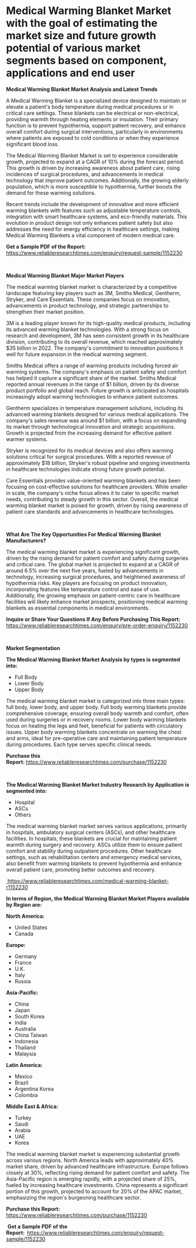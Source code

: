 <p><h1>Medical Warming Blanket Market with the goal of estimating the market size and future growth potential of various market segments based on component, applications and end user</h1></p><p><strong>Medical Warming Blanket Market Analysis and Latest Trends</strong></p>
<p><p>A Medical Warming Blanket is a specialized device designed to maintain or elevate a patient's body temperature during medical procedures or in critical care settings. These blankets can be electrical or non-electrical, providing warmth through heating elements or insulation. Their primary function is to prevent hypothermia, support patient recovery, and enhance overall comfort during surgical interventions, particularly in environments where patients are exposed to cold conditions or when they experience significant blood loss.</p><p>The Medical Warming Blanket Market is set to experience considerable growth, projected to expand at a CAGR of 10% during the forecast period. This growth is driven by increasing awareness about patient care, rising incidences of surgical procedures, and advancements in medical technology that improve patient outcomes. Additionally, the growing elderly population, which is more susceptible to hypothermia, further boosts the demand for these warming solutions.</p><p>Recent trends include the development of innovative and more efficient warming blankets with features such as adjustable temperature controls, integration with smart healthcare systems, and eco-friendly materials. This evolution in product design not only enhances patient safety but also addresses the need for energy efficiency in healthcare settings, making Medical Warming Blankets a vital component of modern medical care.</p></p>
<p><strong>Get a Sample PDF of the Report:&nbsp;</strong> <a href="https://www.reliableresearchtimes.com/enquiry/request-sample/1152230?utm_campaign=2220&utm_medium=2&utm_source=Github&utm_content=ia&utm_term=13042025&utm_id=medical-warming-blanket">https://www.reliableresearchtimes.com/enquiry/request-sample/1152230</a></p>
<p>&nbsp;</p>
<p><strong>Medical Warming Blanket Major Market Players</strong></p>
<p><p>The medical warming blanket market is characterized by a competitive landscape featuring key players such as 3M, Smiths Medical, Gentherm, Stryker, and Care Essentials. These companies focus on innovation, advancements in product technology, and strategic partnerships to strengthen their market position.</p><p>3M is a leading player known for its high-quality medical products, including its advanced warming blanket technologies. With a strong focus on research and development, 3M has seen consistent growth in its healthcare division, contributing to its overall revenue, which reached approximately $35 billion in 2022. The company's commitment to innovation positions it well for future expansion in the medical warming segment.</p><p>Smiths Medical offers a range of warming products including forced air warming systems. The company's emphasis on patient safety and comfort has helped it capture a significant share of the market. Smiths Medical reported annual revenues in the range of $1 billion, driven by its diverse product portfolio and global reach. Future growth is anticipated as hospitals increasingly adopt warming technologies to enhance patient outcomes.</p><p>Gentherm specializes in temperature management solutions, including its advanced warming blankets designed for various medical applications. The company's sales revenue was around $1 billion, with a focus on expanding its market through technological innovation and strategic acquisitions. Growth is projected from the increasing demand for effective patient warmer systems.</p><p>Stryker is recognized for its medical devices and also offers warming solutions critical for surgical procedures. With a reported revenue of approximately $18 billion, Stryker's robust pipeline and ongoing investments in healthcare technologies indicate strong future growth potential.</p><p>Care Essentials provides value-oriented warming blankets and has been focusing on cost-effective solutions for healthcare providers. While smaller in scale, the company's niche focus allows it to cater to specific market needs, contributing to steady growth in this sector. Overall, the medical warming blanket market is poised for growth, driven by rising awareness of patient care standards and advancements in healthcare technologies.</p></p>
<p>&nbsp;</p>
<p><strong>What Are The Key Opportunities For Medical Warming Blanket Manufacturers?</strong></p>
<p><p>The medical warming blanket market is experiencing significant growth, driven by the rising demand for patient comfort and safety during surgeries and critical care. The global market is projected to expand at a CAGR of around 6.5% over the next five years, fueled by advancements in technology, increasing surgical procedures, and heightened awareness of hypothermia risks. Key players are focusing on product innovation, incorporating features like temperature control and ease of use. Additionally, the growing emphasis on patient-centric care in healthcare facilities will likely enhance market prospects, positioning medical warming blankets as essential components in medical environments.</p></p>
<p><strong>Inquire or Share Your Questions If Any Before Purchasing This Report:</strong> <a href="https://www.reliableresearchtimes.com/enquiry/pre-order-enquiry/1152230?utm_campaign=2220&utm_medium=2&utm_source=Github&utm_content=ia&utm_term=13042025&utm_id=medical-warming-blanket">https://www.reliableresearchtimes.com/enquiry/pre-order-enquiry/1152230</a></p>
<p>&nbsp;</p>
<p><strong>Market Segmentation</strong></p>
<p><strong>The Medical Warming Blanket Market Analysis by types is segmented into:</strong></p>
<p><ul><li>Full Body</li><li>Lower Body</li><li>Upper Body</li></ul></p>
<p><p>The medical warming blanket market is categorized into three main types: full body, lower body, and upper body. Full body warming blankets provide comprehensive coverage, ensuring overall body warmth and comfort, often used during surgeries or in recovery rooms. Lower body warming blankets focus on heating the legs and feet, beneficial for patients with circulatory issues. Upper body warming blankets concentrate on warming the chest and arms, ideal for pre-operative care and maintaining patient temperature during procedures. Each type serves specific clinical needs.</p></p>
<p><strong>Purchase this Report:&nbsp;</strong><a href="https://www.reliableresearchtimes.com/purchase/1152230?utm_campaign=2220&utm_medium=2&utm_source=Github&utm_content=ia&utm_term=13042025&utm_id=medical-warming-blanket">https://www.reliableresearchtimes.com/purchase/1152230</a></p>
<p>&nbsp;</p>
<p><strong>The Medical Warming Blanket Market Industry Research by Application is segmented into:</strong></p>
<p><ul><li>Hospital</li><li>ASCs</li><li>Others</li></ul></p>
<p><p>The medical warming blanket market serves various applications, primarily in hospitals, ambulatory surgical centers (ASCs), and other healthcare facilities. In hospitals, these blankets are crucial for maintaining patient warmth during surgery and recovery. ASCs utilize them to ensure patient comfort and stability during outpatient procedures. Other healthcare settings, such as rehabilitation centers and emergency medical services, also benefit from warming blankets to prevent hypothermia and enhance overall patient care, promoting better outcomes and recovery.</p></p>
<p><a href="https://www.reliableresearchtimes.com/medical-warming-blanket-r1152230?utm_campaign=2220&utm_medium=2&utm_source=Github&utm_content=ia&utm_term=13042025&utm_id=medical-warming-blanket">&nbsp;https://www.reliableresearchtimes.com/medical-warming-blanket-r1152230</a></p>
<p><strong>In terms of Region, the Medical Warming Blanket Market Players available by Region are:</strong></p>
<p>
    <p> <strong> North America: </strong>
        <ul>
            <li>United States</li>
            <li>Canada</li>
        </ul>
        </p> 
    <p> <strong> Europe: </strong>
        <ul>
            <li>Germany</li>
            <li>France</li>
            <li>U.K.</li>
            <li>Italy</li>
            <li>Russia</li>
        </ul>
        </p> 
    <p> <strong> Asia-Pacific: </strong>
        <ul>
            <li>China</li>
            <li>Japan</li>
            <li>South Korea</li>
            <li>India</li>
            <li>Australia</li>
            <li>China Taiwan</li>
            <li>Indonesia</li>
            <li>Thailand</li>
            <li>Malaysia</li>
        </ul>
        </p> 
    <p> <strong> Latin America: </strong>
        <ul>
            <li>Mexico</li>
            <li>Brazil</li>
            <li>Argentina Korea</li>
            <li>Colombia</li>
        </ul>
        </p> 
    <p> <strong> Middle East & Africa: </strong>
        <ul>
            <li>Turkey</li>
            <li>Saudi</li>
            <li>Arabia</li>
            <li>UAE</li>
            <li>Korea</li>
        </ul>
    </p>
    </p>
<p><p>The medical warming blanket market is experiencing substantial growth across various regions. North America leads with approximately 40% market share, driven by advanced healthcare infrastructure. Europe follows closely at 30%, reflecting rising demand for patient comfort and safety. The Asia-Pacific region is emerging rapidly, with a projected share of 25%, fueled by increasing healthcare investments. China represents a significant portion of this growth, projected to account for 20% of the APAC market, emphasizing the region's burgeoning healthcare sector.</p></p>
<p><strong>Purchase this Report: </strong><a href="https://www.reliableresearchtimes.com/purchase/1152230?utm_campaign=2220&utm_medium=2&utm_source=Github&utm_content=ia&utm_term=13042025&utm_id=medical-warming-blanket">https://www.reliableresearchtimes.com/purchase/1152230</a></p>
<p>&nbsp;<strong>Get a Sample PDF of the Report:&nbsp;&nbsp;</strong><a href="https://www.reliableresearchtimes.com/enquiry/request-sample/1152230?utm_campaign=2220&utm_medium=2&utm_source=Github&utm_content=ia&utm_term=13042025&utm_id=medical-warming-blanket">https://www.reliableresearchtimes.com/enquiry/request-sample/1152230</a></p>
<p><strong></strong></p>
<p><p></p><p></p><p></p></p>